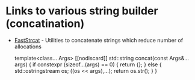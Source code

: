 # Links to various string builder (concatination)
* [FastStrcat](https://github.com/jm4R/fast_strcat) - Utilities to concatenate strings which reduce number of allocations


















  template<class... Args>
  [[nodiscard]] std::string concat(const Args&... args)
  {
    if constexpr (sizeof...(args) == 0) {
      return {};
    } else {
      std::ostringstream os;
      ((os << args),...);
      return os.str();
    }
  }
